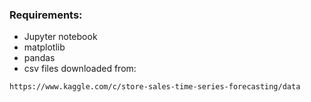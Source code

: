 ### Requirements:
- Jupyter notebook
- matplotlib
- pandas
- csv files downloaded from:
```
https://www.kaggle.com/c/store-sales-time-series-forecasting/data
```
